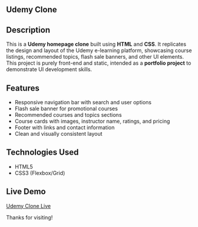 ## Udemy Clone

## Description
This is a **Udemy homepage clone** built using **HTML** and **CSS**. It replicates the design and layout of the Udemy e-learning platform, showcasing course listings, recommended topics, flash sale banners, and other UI elements. This project is purely front-end and static, intended as a **portfolio project** to demonstrate UI development skills.

## Features
- Responsive navigation bar with search and user options
- Flash sale banner for promotional courses
- Recommended courses and topics sections
- Course cards with images, instructor name, ratings, and pricing
- Footer with links and contact information
- Clean and visually consistent layout

## Technologies Used
- HTML5
- CSS3 (Flexbox/Grid)

## Live Demo
[Udemy Clone Live](https://arjunanperumal2003.github.io/Udemy-clone2/)


Thanks for visiting!
